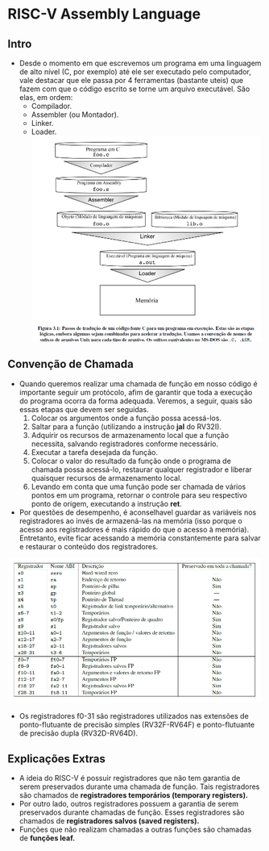 # RISC-V Assembly Language

## Intro
* Desde o momento em que escrevemos um programa em uma linguagem de alto nível (C, por exemplo) até ele ser executado pelo computador, vale destacar que ele passa por 4 ferramentas (bastante uteis) que fazem com que o código escrito se torne um arquivo executável. São elas, em ordem:
  * Compilador.
  * Assembler (ou Montador).
  * Linker.
  * Loader.
![[registers](https://http://riscv.org/)](steps.png)
  
## Convenção de Chamada
* Quando queremos realizar uma chamada de função em nosso código é importante seguir um protócolo, afim de garantir que toda a execução do programa ocorra da forma adequada. Veremos, a seguir, quais são essas etapas que devem ser seguidas.
  1. Colocar os argumentos onde a função possa acessá-los.
  2. Saltar para a função (utilizando a instrução __jal__ do RV32I).
  3. Adquirir os recursos de armazenamento local que a função necessita, salvando registradores conforme necessário.
  4. Executar a tarefa desejada da função.
  5. Colocar o valor do resultado da função onde o programa de chamada possa acessá-lo, restaurar qualquer registrador e liberar quaisquer recursos de armazenamento local.
  6. Levando em conta que uma função pode ser chamada de vários pontos em um programa, retornar o controle para seu respectivo ponto de origem, executando a instrução __ret__.
* Por questões de desempenho, é aconselhavel guardar as variáveis nos registradores ao invés de armazená-las na memória (isso porque o acesso aos registradores é mais rápido do que o acesso à memória). Entretanto, evite ficar acessando a memória constantemente para salvar e restaurar o conteúdo dos registradores.

![[registerss](https://http://riscv.org/)](savedregisters.png)

* Os registradores f0-31 são registradores utilizados nas extensões de ponto-flutuante de precisão simples (RV32F-RV64F) e ponto-flutuante de precisão dupla (RV32D-RV64D).

## Explicações Extras
* A ideia do RISC-V é possuir registradores que não tem garantia de serem preservados durante uma chamada de função. Tais registradores são chamados de __registradores temporários (temporary registers).__
* Por outro lado, outros registradores possuem a garantia de serem preservados durante chamadas de função. Esses registradores são chamados de __registradores salvos (saved registers).__
* Funções que não realizam chamadas a outras funções são chamadas de __funções leaf.__

